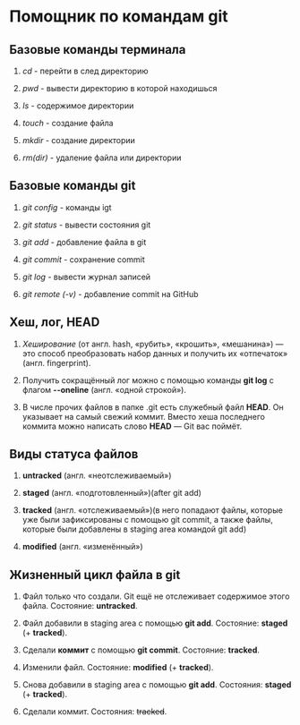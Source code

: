 # Помощник по командам git

## Базовые команды терминала


1. *cd* - перейти в след директорию


2. *pwd* - вывести директорию в которой находишься


3. *ls* - содержимое директории 


4. *touch* - создание файла


5. *mkdir* - создание директории 


6. *rm(dir)* - удаление файла или директории


## Базовые команды git


1. *git config* - команды igt


2. *git status* - вывести состояния git


3. *git add* - добавление файла в git


4. *git commit* - сохранение commit


5. *git log* - вывести журнал записей


6. *git remote (-v)* - добавление commit на GitHub


## Хеш, лог, HEAD


1. *Хеширование* (от англ. hash, «рубить», «крошить», «мешанина») — это способ преобразовать набор данных и получить их «отпечаток» (англ. fingerprint).


2. Получить сокращённый лог можно с помощью команды **git log** с флагом **--oneline** (англ. «одной строкой»).


3. В числе прочих файлов в папке .git есть служебный файл **HEAD**. Он указывает на самый свежий коммит.
Вместо хеша последнего коммита можно написать слово **HEAD** — Git вас поймёт.


## Виды статуса файлов

1. **untracked** (англ. «неотслеживаемый»)


2. **staged** (англ. «подготовленный»)(after git add)


3. **tracked** (англ. «отслеживаемый»)(в него попадают файлы, которые уже были зафиксированы с помощью git commit, а также файлы, которые были добавлены в staging area командой git add)


4. **modified** (англ. «изменённый»)


## Жизненный цикл файла в git


1. Файл только что создали. Git ещё не отслеживает содержимое этого файла. Состояние: **untracked**.


2. Файл добавили в staging area с помощью **git add**. Состояние: **staged** (+ **tracked**).


3. Сделали **коммит** с помощью **git commit**. Состояние: **tracked**.


4. Изменили файл. Состояние: **modified** (+ **tracked**).


5. Снова добавили в staging area с помощью **git add**. Состояния: **staged** (+ **tracked**).


6. Сделали коммит. Состояния: ~~tracked~~.